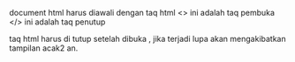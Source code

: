 document html harus diawali dengan taq html
<> ini adalah taq pembuka
</> ini adalah taq penutup

taq html harus di tutup setelah dibuka , jika terjadi lupa akan mengakibatkan tampilan acak2 an.